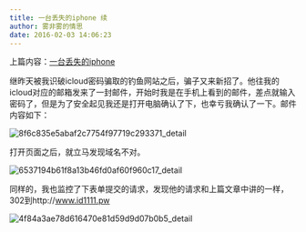 ```yaml
---
title: 一台丢失的iphone 续
author: 雾非雾的情思
date: 2016-02-03 14:06:23
---
```

上篇内容：[一台丢失的iphone][iphone]

继昨天被我识破icloud密码骗取的钓鱼网站之后，骗子又来新招了。他往我的icloud对应的邮箱发来了一封邮件，开始时我是在手机上看到的邮件，差点就输入密码了，但是为了安全起见我还是打开电脑确认了下，也幸亏我确认了一下。邮件内容如下：

![8f6c835e5abaf2c7754f97719c293371_detail][]

打开页面之后，就立马发现域名不对。

![6537194b61f8a13b46fd0af60f960c17_detail][]

  


同样的，我也监控了下表单提交的请求，发现他的请求和上篇文章中讲的一样，302到http://www.id1111.pw

![4f84a3ae78d616470e81d59d9d07b0b5_detail][]  


###  ###


[iphone]: http://www.mspring.org/article/1264
[8f6c835e5abaf2c7754f97719c293371_detail]: http://file.mspring.org/images/blog/8f6c835e5abaf2c7754f97719c293371!detail
[6537194b61f8a13b46fd0af60f960c17_detail]: http://file.mspring.org/images/blog/6537194b61f8a13b46fd0af60f960c17!detail
[4f84a3ae78d616470e81d59d9d07b0b5_detail]: http://file.mspring.org/images/blog/4f84a3ae78d616470e81d59d9d07b0b5!detail